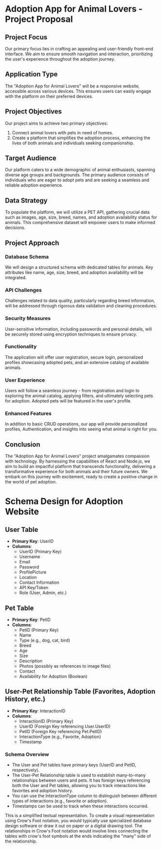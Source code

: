 # Adoption App for Animal Lovers - Project Proposal



## Project Focus
Our primary focus lies in crafting an appealing and user-friendly front-end interface. We aim to ensure smooth navigation and interaction, prioritizing the user's experience throughout the adoption journey.

## Application Type
The "Adoption App for Animal Lovers" will be a responsive website, accessible across various devices. This ensures users can easily engage with the platform on their preferred devices.

## Project Objectives
Our project aims to achieve two primary objectives:
1. Connect animal lovers with pets in need of homes.
2. Create a platform that simplifies the adoption process, enhancing the lives of both animals and individuals seeking companionship.

## Target Audience
Our platform caters to a wide demographic of animal enthusiasts, spanning diverse age groups and backgrounds. The primary audience consists of individuals who are eager to adopt pets and are seeking a seamless and reliable adoption experience.

## Data Strategy
To populate the platform, we will utilize a PET API, gathering crucial data such as images, age, size, breed, names, and adoption availability status for animals. This comprehensive dataset will empower users to make informed decisions.

## Project Approach
### Database Schema
We will design a structured schema with dedicated tables for animals. Key attributes like name, age, size, breed, and adoption availability will be integrated.

### API Challenges
Challenges related to data quality, particularly regarding breed information, will be addressed through rigorous data validation and cleaning procedures.

### Security Measures
User-sensitive information, including passwords and personal details, will be securely stored using encryption techniques to ensure privacy.

### Functionality
The application will offer user registration, secure login, personalized profiles showcasing adopted pets, and an extensive catalog of available animals.

### User Experience
Users will follow a seamless journey - from registration and login to exploring the animal catalog, applying filters, and ultimately selecting pets for adoption. Adopted pets will be featured in the user's profile.

### Enhanced Features
In addition to basic CRUD operations, our app will provide personalized profiles, Authentication,  and insights into seeing what animal is right for you.

## Conclusion
The "Adoption App for Animal Lovers" project amalgamates compassion with technology. By harnessing the capabilities of React and Node.js, we aim to build an impactful platform that transcends functionality, delivering a transformative experience for both animals and their future owners. We embark on this journey with excitement, ready to create a positive change in the world of pet adoption.





# Schema Design for Adoption Website

## User Table

- **Primary Key**: UserID
- **Columns**:
  - UserID (Primary Key)
  - Username
  - Email
  - Password
  - ProfilePicture
  - Location
  - Contact Information
  - API Key/Token
  - Role (User, Admin, etc.)

## Pet Table

- **Primary Key**: PetID
- **Columns**:
  - PetID (Primary Key)
  - Name
  - Type (e.g., dog, cat, bird)
  - Breed
  - Age
  - Size
  - Description
  - Photos (possibly as references to image files)
  - Contact
  - Availability for Adoption (Boolean)


## User-Pet Relationship Table (Favorites, Adoption History, etc.)

- **Primary Key**: InteractionID
- **Columns**:
  - InteractionID (Primary Key)
  - UserID (Foreign Key referencing User.UserID)
  - PetID (Foreign Key referencing Pet.PetID)
  - InteractionType (e.g., Favorite, Adoption)
  - Timestamp

### Schema Overview

- The User and Pet tables have primary keys (UserID and PetID, respectively).
- The User-Pet Relationship table is used to establish many-to-many relationships between users and pets. It has foreign keys referencing both the User and Pet tables, allowing you to track interactions like favorites and adoption history.
- You can use the InteractionType column to distinguish between different types of interactions (e.g., favorite or adoption).
- Timestamps can be used to track when these interactions occurred.

This is a simplified textual representation. To create a visual representation using Crow's Foot notation, you would typically use specialized database design software or draw it out on paper or a digital drawing tool. The relationships in Crow's Foot notation would involve lines connecting the tables with crow's foot symbols at the ends indicating the "many" side of the relationship.
